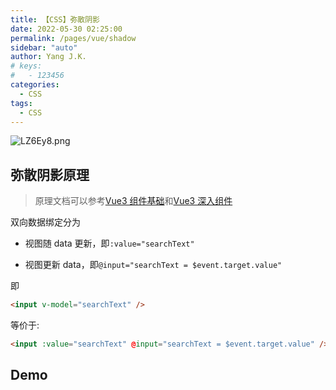 ```yaml
---
title: 【CSS】弥散阴影
date: 2022-05-30 02:25:00
permalink: /pages/vue/shadow
sidebar: "auto"
author: Yang J.K.
# keys:
#   - 123456
categories:
  - CSS
tags:
  - CSS
---
```


![LZ6Ey8.png](https://s6.jpg.cm/2022/05/22/LZ6Ey8.png)

<!-- more -->

## 弥散阴影原理

> 原理文档可以参考[Vue3 组件基础](https://v3.cn.vuejs.org/guide/component-basics.html#%E5%9C%A8%E7%BB%84%E4%BB%B6%E4%B8%8A%E4%BD%BF%E7%94%A8-v-model)和[Vue3 深入组件](https://v3.cn.vuejs.org/guide/component-custom-events.html#v-model-%E5%8F%82%E6%95%B0)

双向数据绑定分为

- 视图随 data 更新，即`:value="searchText"`

- 视图更新 data，即`@input="searchText = $event.target.value"`

即

```html
<input v-model="searchText" />
```

等价于:

```html
<input :value="searchText" @input="searchText = $event.target.value" />
```

## Demo
